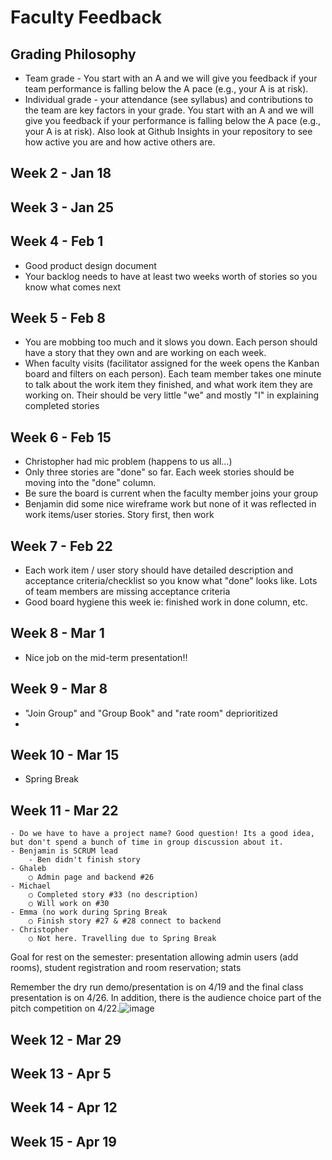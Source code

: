 # Faculty Feedback #

## Grading Philosophy ##
- Team grade - You start with an A and we will give you feedback if your team performance is falling below the A pace (e.g., your A is at risk).
- Individual grade - your attendance (see syllabus) and contributions to the team are key factors in your grade.  You start with an A and we will give you feedback if your performance is falling below the A pace (e.g., your A is at risk).  Also look at Github Insights in your repository to see how active you are and how active others are.

## Week 2 - Jan 18 ##

## Week 3 - Jan 25 ##

## Week 4 - Feb 1 ##
- Good product design document
- Your backlog needs to have at least two weeks worth of stories so you know what comes next

## Week 5 - Feb 8 ##
 - You are mobbing too much and it slows you down. Each person should have a story that they own and are working on each week.
 - When faculty visits (facilitator assigned for the week opens the Kanban board and filters on each person). Each team member takes one minute to talk about the work
item they finished, and what work item they are working on. Their should be very little "we" and mostly "I" in explaining completed stories
## Week 6 - Feb 15 ##
- Christopher had mic problem (happens to us all...)
- Only three stories are "done" so far.  Each week stories should be moving into the "done" column.
- Be sure the board is current when the faculty member joins your group
- Benjamin did some nice wireframe work but none of it was reflected in work items/user stories. Story first, then work

## Week 7 - Feb 22 ##
- Each work item / user story should have detailed description and acceptance criteria/checklist so you know what "done" looks like. Lots of team members
are missing acceptance criteria
- Good board hygiene this week ie: finished work in done column, etc. 

## Week 8 - Mar 1 ##

-  Nice job on the mid-term presentation!!

## Week 9 - Mar 8 ##
- "Join Group" and "Group Book" and "rate room" deprioritized
-
## Week 10 - Mar 15 ##
- Spring Break
## Week 11 - Mar 22 ##
	- Do we have to have a project name? Good question! Its a good idea, but don't spend a bunch of time in group discussion about it. 
	- Benjamin is SCRUM lead
		- Ben didn't finish story
	- Ghaleb
		○ Admin page and backend #26
	- Michael
		○ Completed story #33 (no description)
		○ Will work on #30
	- Emma (no work during Spring Break
		○ Finish story #27 & #28 connect to backend
	- Christopher
		○ Not here. Travelling due to Spring Break

Goal for rest on the semester: presentation allowing admin users (add rooms), student registration and room reservation; stats 


Remember the dry run demo/presentation is on 4/19 and the final class presentation is on 4/26. In addition, there is the audience choice part of the pitch competition on 4/22.![image](https://user-images.githubusercontent.com/14003228/159762688-47013371-a537-41da-b3a4-6c099f1b99fd.png)

## Week 12 - Mar 29 ##

## Week 13 - Apr 5 ##

## Week 14 - Apr 12 ##

## Week 15 - Apr 19 ##
